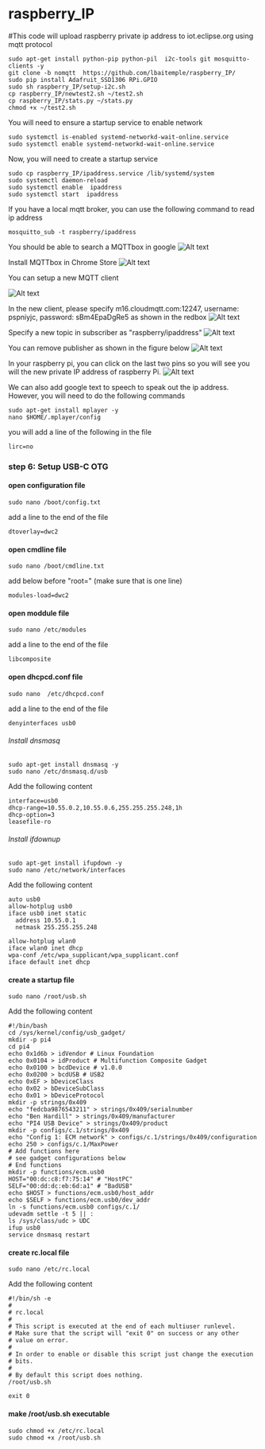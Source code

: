 # raspberry_IP
#This code will upload raspberry private ip address to iot.eclipse.org using mqtt protocol
```
sudo apt-get install python-pip python-pil  i2c-tools git mosquitto-clients -y
git clone -b nomqtt  https://github.com/lbaitemple/raspberry_IP/
sudo pip install Adafruit_SSD1306 RPi.GPIO
sudo sh raspberry_IP/setup-i2c.sh
cp raspberry_IP/newtest2.sh ~/test2.sh
cp raspberry_IP/stats.py ~/stats.py
chmod +x ~/test2.sh
```

You will need to ensure a startup service to enable network
```
sudo systemctl is-enabled systemd-networkd-wait-online.service
sudo systemctl enable systemd-networkd-wait-online.service
```
Now, you will need to create a startup service
```
sudo cp raspberry_IP/ipaddress.service /lib/systemd/system
sudo systemctl daemon-reload
sudo systemctl enable  ipaddress
sudo systemctl start  ipaddress
```


If you have a local mqtt broker, you can use the following command to read ip address
```
mosquitto_sub -t raspberry/ipaddress
```

You should be able to search a MQTTbox in google
![Alt text](mqtt/step1.png?raw=true "Download MQTTBox")

Install MQTTbox in Chrome Store
![Alt text](mqtt/step2.png?raw=true "MQTTBox")

You can setup a new MQTT client

![Alt text](mqtt/step3.png?raw=true "MQTTBox")

In the new client, please specify m16.cloudmqtt.com:12247, username: pspniyjc, password: sBm4EpaDgRe5 as shown in the redbox
![Alt text](mqtt/step4.png?raw=true "MQTTBox")


Specify a new topic in subscriber as "raspberry/ipaddress"
![Alt text](mqtt/step5.png?raw=true "MQTTBox")

You can remove publisher as shown in the figure below
![Alt text](mqtt/step6.png?raw=true "MQTTBox")

In your raspberry pi, you can click on the last two pins so you will see you will the new private IP address of raspberry Pi.
![Alt text](mqtt/step7.png?raw=true "MQTTBox")

We can also add google text to speech to speak out the ip address. However, you will need to do the following commands
```
sudo apt-get install mplayer -y
nano $HOME/.mplayer/config 
```
you will add a line of the following in the file
```
lirc=no
```

### step 6: Setup USB-C OTG
#### open configuration file
```
sudo nano /boot/config.txt
```
add a line to the end of the file
```
dtoverlay=dwc2
```

#### open cmdline file
```
sudo nano /boot/cmdline.txt
```
add below before "root=" (make sure that is one line)
```
modules-load=dwc2 
```
#### open moddule file
```
sudo nano /etc/modules
```
add  a line to the end of the file
```
libcomposite 
```

#### open dhcpcd.conf file
```
sudo nano  /etc/dhcpcd.conf
```
add  a line to the end of the file
```
denyinterfaces usb0 
```

###### Install dnsmasq
```
sudo apt-get install dnsmasq -y
sudo nano /etc/dnsmasq.d/usb
```
Add the following content
```
interface=usb0
dhcp-range=10.55.0.2,10.55.0.6,255.255.255.248,1h
dhcp-option=3
leasefile-ro
```

###### Install ifdownup
```
sudo apt-get install ifupdown -y
sudo nano /etc/network/interfaces
```
Add the following content
```
auto usb0
allow-hotplug usb0
iface usb0 inet static
  address 10.55.0.1
  netmask 255.255.255.248
  
allow-hotplug wlan0
iface wlan0 inet dhcp
wpa-conf /etc/wpa_supplicant/wpa_supplicant.conf
iface default inet dhcp

```

#### create a startup file
```
sudo nano /root/usb.sh
```
Add the following content
```
#!/bin/bash
cd /sys/kernel/config/usb_gadget/
mkdir -p pi4
cd pi4
echo 0x1d6b > idVendor # Linux Foundation
echo 0x0104 > idProduct # Multifunction Composite Gadget
echo 0x0100 > bcdDevice # v1.0.0
echo 0x0200 > bcdUSB # USB2
echo 0xEF > bDeviceClass
echo 0x02 > bDeviceSubClass
echo 0x01 > bDeviceProtocol
mkdir -p strings/0x409
echo "fedcba9876543211" > strings/0x409/serialnumber
echo "Ben Hardill" > strings/0x409/manufacturer
echo "PI4 USB Device" > strings/0x409/product
mkdir -p configs/c.1/strings/0x409
echo "Config 1: ECM network" > configs/c.1/strings/0x409/configuration
echo 250 > configs/c.1/MaxPower
# Add functions here
# see gadget configurations below
# End functions
mkdir -p functions/ecm.usb0
HOST="00:dc:c8:f7:75:14" # "HostPC"
SELF="00:dd:dc:eb:6d:a1" # "BadUSB"
echo $HOST > functions/ecm.usb0/host_addr
echo $SELF > functions/ecm.usb0/dev_addr
ln -s functions/ecm.usb0 configs/c.1/
udevadm settle -t 5 || :
ls /sys/class/udc > UDC
ifup usb0
service dnsmasq restart
```

#### create rc.local file
```
sudo nano /etc/rc.local
```
Add the following content
```
#!/bin/sh -e
#
# rc.local
#
# This script is executed at the end of each multiuser runlevel.
# Make sure that the script will "exit 0" on success or any other
# value on error.
#
# In order to enable or disable this script just change the execution
# bits.
#
# By default this script does nothing.
/root/usb.sh

exit 0
```

#### make /root/usb.sh executable
```
sudo chmod +x /etc/rc.local
sudo chmod +x /root/usb.sh
```

